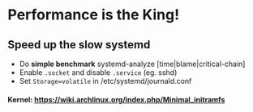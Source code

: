 Performance is the King!
========================

Speed up the slow systemd
-------------------------
- Do **simple benchmark**
    systemd-analyze [time|blame|critical-chain]
- Enable `.socket` and disable `.service` (eg. sshd)
- Set `Storage=volatile` in /etc/systemd/journald.conf

#### **Kernel**: https://wiki.archlinux.org/index.php/Minimal_initramfs
